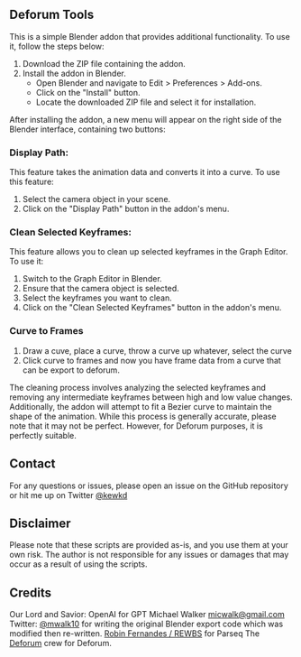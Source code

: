 ## Deforum Tools

This is a simple Blender addon that provides additional functionality. To use it, follow the steps below:

1. Download the ZIP file containing the addon.
2. Install the addon in Blender.
   - Open Blender and navigate to Edit > Preferences > Add-ons.
   - Click on the "Install" button.
   - Locate the downloaded ZIP file and select it for installation.

After installing the addon, a new menu will appear on the right side of the Blender interface, containing two buttons:

### Display Path:
This feature takes the animation data and converts it into a curve.
To use this feature:
1. Select the camera object in your scene.
2. Click on the "Display Path" button in the addon's menu.

### Clean Selected Keyframes:
This feature allows you to clean up selected keyframes in the Graph Editor. To use it:
1. Switch to the Graph Editor in Blender.
2. Ensure that the camera object is selected.
3. Select the keyframes you want to clean.
4. Click on the "Clean Selected Keyframes" button in the addon's menu.

### Curve to Frames
1. Draw a cuve, place a curve, throw a curve up whatever, select the curve 
2. Click curve to frames and now you have frame data from a curve that can be export to deforum.

The cleaning process involves analyzing the selected keyframes and removing any intermediate keyframes between high and low value changes. Additionally, the addon will attempt to fit a Bezier curve to maintain the shape of the animation. While this process is generally accurate, please note that it may not be perfect. However, for Deforum purposes, it is perfectly suitable.



## Contact

For any questions or issues, please open an issue on the GitHub repository or hit me up on Twitter [@kewkd](https://twitter.com/kewkd)

## Disclaimer

Please note that these scripts are provided as-is, and you use them at your own risk. The author is not responsible for any issues or damages that may occur as a result of using the scripts.

## Credits 

Our Lord and Savior: OpenAI for GPT
Michael Walker <micwalk@gmail.com> Twitter: [@mwalk10](twitter.com/mwalk10) for writing the original Blender export code which was modified then re-written. 
[Robin Fernandes / REWBS](https://github.com/rewbs) for Parseq
The [Deforum](https://github.com/deforum-art/sd-webui-deforum) crew for Deforum. 
